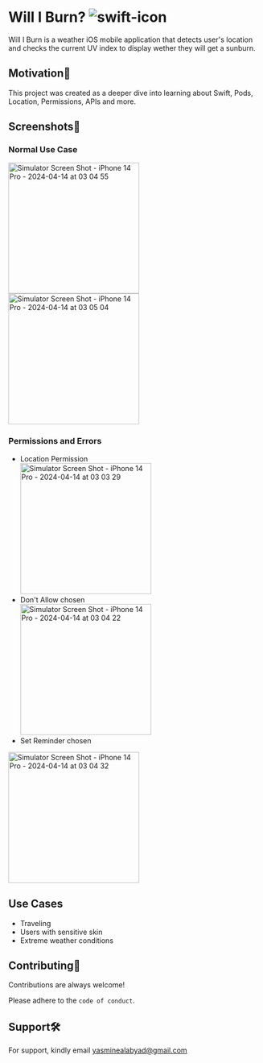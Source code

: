 # Will I Burn?  ![swift-icon](https://img.shields.io/badge/Swift-FA7343?style=for-the-badge&logo=swift&logoColor=white)
Will I Burn is a weather iOS mobile application that detects user's location and checks the current UV index to display wether they will get a sunburn.

## Motivation💪
This project was created as a deeper dive into learning about Swift, Pods, Location, Permissions, APIs and more.

## Screenshots📱
### Normal Use Case
<img width="260" alt="Simulator Screen Shot - iPhone 14 Pro - 2024-04-14 at 03 04 55" src="https://github.com/yasmine-ashraf/burn/assets/106534619/c6ed1035-2ab5-45e0-8377-f778f1bb7f93">
<img width="260" alt="Simulator Screen Shot - iPhone 14 Pro - 2024-04-14 at 03 05 04" src="https://github.com/yasmine-ashraf/burn/assets/106534619/b29c59e4-9f45-48ba-9093-14fcb6698a5f">

### Permissions and Errors
- Location Permission </br>
<img width="260" alt="Simulator Screen Shot - iPhone 14 Pro - 2024-04-14 at 03 03 29" src="https://github.com/yasmine-ashraf/burn/assets/106534619/93f0d17d-07e3-4b34-bbf9-e1a798aa5246"></br>
- Don't Allow chosen</br>
<img width="260" alt="Simulator Screen Shot - iPhone 14 Pro - 2024-04-14 at 03 04 22" src="https://github.com/yasmine-ashraf/burn/assets/106534619/abc4aad8-186e-48bd-b592-d746293d5a50"></br>
- Set Reminder chosen</br>
<img width="260" alt="Simulator Screen Shot - iPhone 14 Pro - 2024-04-14 at 03 04 32" src="https://github.com/yasmine-ashraf/burn/assets/106534619/e5bccc6e-5158-4798-b654-6183d5f332cd">


## Use Cases
- Traveling
- Users with sensitive skin
- Extreme weather conditions

## Contributing🤝

Contributions are always welcome!

Please adhere to the `code of conduct`.

## Support🛠 

For support, kindly email yasminealabyad@gmail.com 
